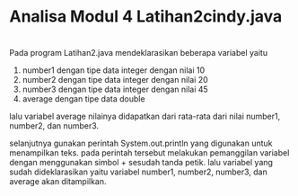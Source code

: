 # Analisa Modul 4 Latihan2cindy.java
#
Pada program Latihan2.java mendeklarasikan beberapa variabel yaitu

1. number1 dengan tipe data integer dengan nilai 10
2. number2 dengan tipe data integer dengan nilai 20
3. number3 dengan tipe data integer dengan nilai 45
4. average dengan tipe data double

lalu variabel average nilainya didapatkan dari rata-rata dari nilai number1, number2, dan number3.  

selanjutnya gunakan perintah System.out.println yang digunakan untuk menampilkan teks. pada perintah tersebut melakukan pemanggilan variabel dengan menggunakan simbol + sesudah tanda petik. lalu variabel yang sudah dideklarasikan yaitu variabel number1, number2, number3, dan average akan ditampilkan.